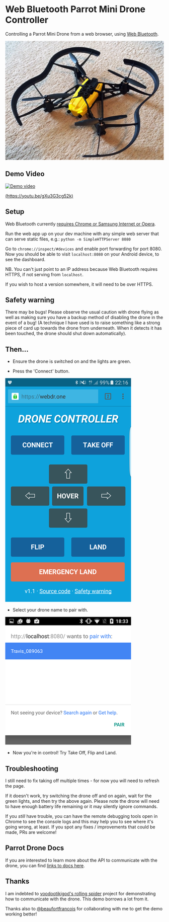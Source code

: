 # Web Bluetooth Parrot Mini Drone Controller

Controlling a Parrot Mini Drone from a web browser, using [Web Bluetooth](https://developers.google.com/web/updates/2015/07/interact-with-ble-devices-on-the-web?hl=en).

![Parrot mini drone](docs/images/parrot-mini-drone.jpg?raw=true "Parrot mini drone") 

## Demo Video

[![Demo video](https://j.gifs.com/wp482w.gif)](https://youtu.be/gXu3G3cg52k)
 
[(https://youtu.be/gXu3G3cg52k)](https://youtu.be/gXu3G3cg52k) 
 
## Setup

Web Bluetooth currently [requires Chrome or Samsung Internet or Opera](http://caniuse.com/#feat=web-bluetooth).

Run the web app up on your dev machine with any simple web server that can serve static files, e.g.: `python -m SimpleHTTPServer 8080`

Go to `chrome://inspect/#devices` and enable port forwarding for port 8080.
Now you should be able to visit `localhost:8080` on your Android device, to see the dashboard. 

NB. You can't just point to an IP address because Web Bluetooth requires HTTPS, if not serving from `localhost`. 

If you wish to host a version somewhere, it will need to be over HTTPS.

## Safety warning

There may be bugs! Please observe the usual caution with drone flying as well as making sure you have a backup method 
of disabling the drone in the event of a bug! (A technique I have used is to raise something like a strong piece of 
card up towards the drone from underneath. When it detects it has been touched, the drone should shut down automatically).

## Then...

* Ensure the drone is switched on and the lights are green.

* Press the 'Connect' button.

![App screenshot](docs/images/app.png?raw=true "App screenshot")

* Select your drone name to pair with.

![Pair screen](docs/images/pair-screen.png?raw=true "Pair screen")

* Now you're in control! Try Take Off, Flip and Land.  

## Troubleshooting

I still need to fix taking off multiple times - for now you will need to refresh the page.

If it doesn't work, try switching the drone off and on again, wait for the green lights, and then try the above again.
Please note the drone will need to have enough battery life remaining or it may silently ignore commands.

If you *still* have trouble, you can have the remote debugging tools open in Chrome to see the console logs and this 
may help you to see where it's going wrong, at least. If you spot any fixes / improvements that could be made, PRs are 
welcome!

## Parrot Drone Docs

If you are interested to learn more about the API to communicate with the drone, you can find 
[links to docs here](https://github.com/voodootikigod/node-rolling-spider/issues/78).

## Thanks

I am indebted to [voodootikigod's rolling spider](https://github.com/voodootikigod/node-rolling-spider) project for 
demonstrating how to communicate with the drone. This demo borrows a lot from it.

Thanks also to [@beaufortfrancois](https://github.com/beaufortfrancois) for collaborating with me to get the demo 
working better!
